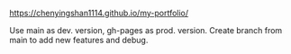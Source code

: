 https://chenyingshan1114.github.io/my-portfolio/

Use main as dev. version, gh-pages as prod. version. Create branch from main to add new features and debug.
